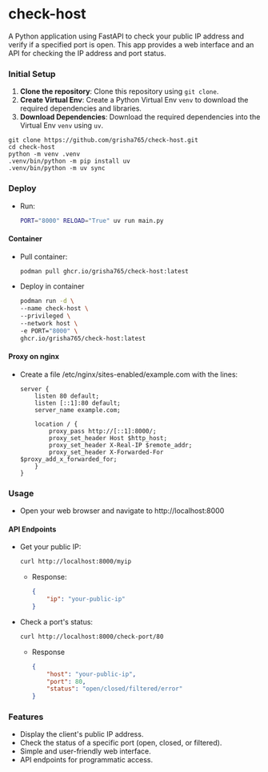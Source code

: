 # check-host

A Python application using FastAPI to check your public IP address and verify if a specified port is open. This app provides a web interface and an API for checking the IP address and port status.

### Initial Setup

1. **Clone the repository**: Clone this repository using `git clone`.
2. **Create Virtual Env**: Create a Python Virtual Env `venv` to download the required dependencies and libraries.
3. **Download Dependencies**: Download the required dependencies into the Virtual Env `venv` using `uv`.

```shell
git clone https://github.com/grisha765/check-host.git
cd check-host
python -m venv .venv
.venv/bin/python -m pip install uv
.venv/bin/python -m uv sync
```

### Deploy

- Run:
    ```bash
    PORT="8000" RELOAD="True" uv run main.py
    ```

#### Container

- Pull container:
    ```bash
    podman pull ghcr.io/grisha765/check-host:latest
    ```

- Deploy in container
    ```bash
    podman run -d \
    --name check-host \
    --privileged \
    --network host \
    -e PORT="8000" \
    ghcr.io/grisha765/check-host:latest
    ```

#### Proxy on nginx

- Create a file /etc/nginx/sites-enabled/example.com with the lines:
    ```nginx
    server {
        listen 80 default;
        listen [::1]:80 default;
        server_name example.com;
     
        location / {
            proxy_pass http://[::1]:8000/;
            proxy_set_header Host $http_host;
            proxy_set_header X-Real-IP $remote_addr;
            proxy_set_header X-Forwarded-For $proxy_add_x_forwarded_for;
        }
    }
    ```

### Usage

- Open your web browser and navigate to http://localhost:8000

#### API Endpoints

- Get your public IP:
    ```bash
    curl http://localhost:8000/myip
    ```
    - Response:
        ```json
        {
            "ip": "your-public-ip"
        }
        ```

- Check a port's status:
    ```bash
    curl http://localhost:8000/check-port/80
    ```
    - Response
        ```json
        {
            "host": "your-public-ip",
            "port": 80,
            "status": "open/closed/filtered/error"
        }
        ```

### Features

- Display the client's public IP address.
- Check the status of a specific port (open, closed, or filtered).
- Simple and user-friendly web interface.
- API endpoints for programmatic access.

